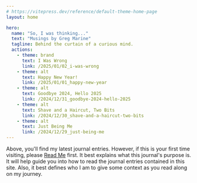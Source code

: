 ```yaml
---
# https://vitepress.dev/reference/default-theme-home-page
layout: home

hero:
  name: "So, I was thinking..."
  text: "Musings by Greg Marine"
  tagline: Behind the curtain of a curious mind.
  actions:
    - theme: brand
      text: I Was Wrong
      link: /2025/01/02_i-was-wrong
    - theme: alt
      text: Happy New Year!
      link: /2025/01/01_happy-new-year
    - theme: alt
      text: Goodbye 2024, Hello 2025
      link: /2024/12/31_goodbye-2024-hello-2025
    - theme: alt
      text: Shave and a Haircut, Two Bits
      link: /2024/12/30_shave-and-a-haircut-two-bits
    - theme: alt
      text: Just Being Me
      link: /2024/12/29_just-being-me
---
```


Above, you'll find my latest journal entries. However, if this is your first time visiting, please [Read Me](read-me) first. It best explains what this journal's purpose is. It will help guide you into how to read the journal entries contained in this site. Also, it best defines who I am to give some context as you read along on my journey.